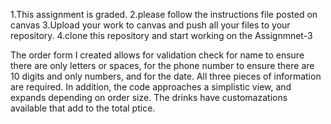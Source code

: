 1.This assignment is graded.
2.please follow the instructions file posted on canvas
3.Upload your work to canvas and push all your files to your repository.
4.clone this repository and start working on the Assignmnet-3

The order form I created allows for validation check for name to ensure there are only letters or spaces, for the phone number to ensure there are 10 digits and only numbers, and for the date. All three pieces of information are required. 
In addition, the code approaches a simplistic view, and expands depending on order size. The drinks have customazations available that add to the total ptice. 
